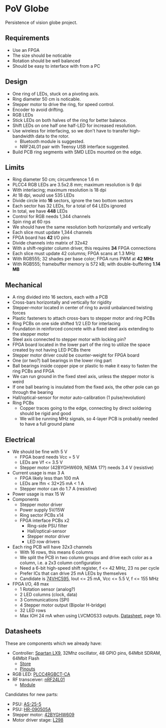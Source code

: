 PoV Globe
=========

Persistence of vision globe project.

Requirements
------------
* Use an FPGA
* The size should be noticable
* Rotation should be well balanced
* Should be easy to interface with from a PC

Design
------
* One ring of LEDs, stuck on a pivoting axis.
* Ring diameter 50 cm is noticable.
* Stepper motor to drive the ring, for speed control.
* Encoder to avoid drifting.
* RGB LEDs
* Stick LEDs on both halves of the ring for better balance.
* Shift LEDs on one half one half-LED for increased resolution.
* Use wireless for interfacing, so we don't have to transfer high-bandwidth data to the rotor.
  * Bluetooth module is suggested.
  * NRF24L01 pair with Teensy USB interface suggested.
* Build PCB ring segments with SMD LEDs mounted on the edge.

Limits
------
* Ring diameter 50 cm; circumference 1.6 m
* PLCC4 RGB LEDs are 3.5x2.8 mm; maximum resolution is 9 dpi
* With interlacing; maximum resolution is 18 dpi
* At 18 dpi, would use 535 LEDs
* Divide circle into **16** sectors, ignore the two bottom sectors
* Each sector has 32 LEDs, for a total of 64 LEDs ignored
* In total, we have **448** LEDs
* Control for RGB needs 1,344 channels
* Spin ring at 60 rps
* We should have the same resolution both horizontally and vertically
* Each slice must update 1,344 channels
* FPGA board has **42** I/O pins
* Divide channels into matrix of 32x42
* With a shift-register column driver, this requires **34** FPGA connections
* Each slice must update 42 columns; FPGA scans at 1.3 MHz
* With RGB555; 32 shades per base color; FPGA runs PWM at **42 MHz**
* With RGB555; framebuffer memory is 572 kB; with double-buffering **1.14 MB**

Mechanical
----------
* A ring divided into 16 sectors, each with a PCB
* Cross-bars horizontally and vertically for rigidity
* Stepper-motor located in center of ring to avoid unbalanced twisting forces
* Plastic fasteners to attach cross-bars to stepper motor and ring PCBs
* Ring PCBs on one side shifted 1/2 LED for interlacing
* Foundation in reinforced concrete with a fixed steel axis extending to the stepper motor
* Steel axis connected to stepper motor with locking pin?
* FPGA board located in the lower part of the ring to utilize the space created by not having LED PCBs there
* Stepper motor driver could be counter-weight for FPGA board
* One (or two?) ball bearings in the lower ring part
* Ball bearings inside copper pipe or plastic to make it easy to fasten the ring PCBs and FPGA
* We can run ground in the fixed steel axis, unless the stepper motor is weird
* If one ball bearing is insulated from the fixed axis, the other pole can go through the bearing
* Hall/optical-sensor for motor auto-calibration (1 pulse/revolution)
* Ring PCBs
  * Copper traces going to the edge, connecting by direct soldering should be rigid and good
  * We will be running MHz signals, so 4-layer PCB is probably needed to have a full ground plane

Electrical
----------
* We should be fine with 5 V
  * FPGA board needs Vcc = 5 V
  * LEDs are Vf <= 3.5 V
  * Stepper motor (42BYGHW609, NEMA 17?) needs 3.4 V (resistive)
* Current usage is max 3 A
  * FPGA likely less than 100 mA
  * LEDs are Ifm < 32*25 mA < 1 A
  * Stepper motor can do 1.7 A (resistive)
* Power usage is max 15 W
* Components
  * Stepper motor driver
  * Power supply 5V/15W
  * Ring sector PCBs x14
  * FPGA interface PCBs x2
    * Ring-side PSU filter
    * Hall/optical-sensor
    * Stepper motor driver
    * LED row drivers
* Each ring PCB will have 32x3 channels
  * With 16 rows, this means 6 columns
  * We split the PCB in two column groups and drive each color as a column, i.e. a 2x3 column configuration
  * Need a 6-bit high-speed shift register, f <= 42 MHz, 23 ns per cycle
  * Prefer ICs that can drive 25 mA LEDs by themselves
  * Candidate is [74VHC595](http://www.fairchildsemi.com/ds/74/74VHC595.pdf), Iout <= 25 mA, Vcc <= 5.5 V, f <= 155 MHz
* FPGA I/O, 48 max
  * 1 Rotation sensor (analog?)
  * 2 LED columns (clock, data)
  * 3 Communications (SPI)
  * 4 Stepper motor output (Bipolar H-bridge)
  * 32 LED rows
  * Max IOH 24 mA when using LVCMOS33 outputs. [Datasheet](http://www.xilinx.com/support/documentation/data_sheets/ds162.pdf), page 10.

Datasheets
----------
These are components which we already have:

* Controller: [Spartan LX9](http://www.xilinx.com/support/documentation/data_sheets/ds160.pdf), 32Mhz oscillator, 48 GPIO pins, 64Mbit SDRAM, 64Mbit Flash
  * [Store](http://store.gadgetfactory.net/papilio-pro)
  * [Pinouts](http://papilio.cc/index.php?n=Playground.PapilioPinouts)
* RGB LED: [PLCC4RGBCT-CA](http://www.hebeiltd.com.cn/led.datasheet/PLCC4RGBCT-CA.pdf)
* RF transceiver: [nRF24L01](http://www.nordicsemi.com/eng/content/download/2726/34069/file/nRF24L01P_Product_Specification_1_0.pdf)
  * [Module](http://www.aliexpress.com/item/2pcs-lot-NRF24L01-2-4GHz-Wireless-Transceiver-Module-for-Arduino-Microcontroller-Free-Shipping/1836172303.html)

Candidates for new parts:

* PSU: [AS-25-5](http://www.aliexpress.com/item/25W-5V-Small-Volume-Single-Output-Switching-power-supply-for-LED-Strip-light/628334432.html)
* PSU: [HR-090505A](http://www.aliexpress.com/item/AC-DC-Adapter-5V-5A-DC-Plug-Size-5-5x2-5mm-Power-Adapter-Charger-Switching-with/1060711434.html)
* Stepper motor: [42BYGHW609](http://www.aliexpress.com/item/Best-Selling-5-PCS-Wantai-4-lead-Nema-17-Stepper-Motor-42BYGHW609-56oz-in-40mm-1/599005546.html)
* Motor driver stage: [L298](http://www.st.com/st-web-ui/static/active/en/resource/technical/document/datasheet/CD00000240.pdf)
